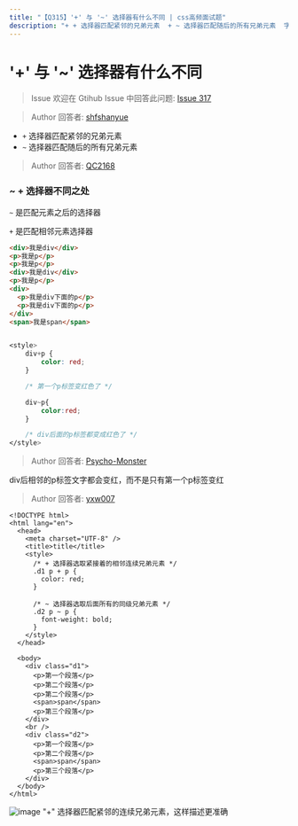 ```yaml
---
title: "【Q315】'+' 与 '~' 选择器有什么不同 | css高频面试题"
description: "+ + 选择器匹配紧邻的兄弟元素  + ~ 选择器匹配随后的所有兄弟元素  字节跳动面试题、阿里腾讯面试题、美团小米面试题。"
---
```


# '+' 与 '~' 选择器有什么不同

> Issue
> 欢迎在 Gtihub Issue 中回答此问题: [Issue 317](https://github.com/shfshanyue/Daily-Question/issues/317)

> Author
> 回答者: [shfshanyue](https://github.com/shfshanyue)

- `+` 选择器匹配紧邻的兄弟元素
- `~` 选择器匹配随后的所有兄弟元素

> Author
> 回答者: [QC2168](https://github.com/QC2168)

### ~ + 选择器不同之处

`~` 是匹配元素之后的选择器

`+` 是匹配相邻元素选择器

```html
<div>我是div</div>
<p>我是p</p>
<p>我是p</p>
<div>我是div</div>
<p>我是p</p>
<div>
  <p>我是div下面的p</p>
  <p>我是div下面的p</p>
</div>
<span>我是span</span>
```

```css

<style>
    div+p {
        color: red;
    }

    /* 第一个p标签变红色了 */

    div~p{
        color:red;
    }

    /* div后面的p标签都变成红色了 */
</style>

```

> Author
> 回答者: [Psycho-Monster](https://github.com/Psycho-Monster)

div后相邻的p标签文字都会变红，而不是只有第一个p标签变红

> Author
> 回答者: [yxw007](https://github.com/yxw007)

```
<!DOCTYPE html>
<html lang="en">
  <head>
    <meta charset="UTF-8" />
    <title>title</title>
    <style>
      /* + 选择器选取紧接着的相邻连续兄弟元素 */
      .d1 p + p {
        color: red;
      }

      /* ~ 选择器选取后面所有的同级兄弟元素 */
      .d2 p ~ p {
        font-weight: bold;
      }
    </style>
  </head>

  <body>
    <div class="d1">
      <p>第一个段落</p>
      <p>第二个段落</p>
      <p>第二个段落</p>
      <span>span</span>
      <p>第三个段落</p>
    </div>
    <br />
    <div class="d2">
      <p>第一个段落</p>
      <p>第二个段落</p>
      <span>span</span>
      <p>第三个段落</p>
    </div>
  </body>
</html>

```

![image](https://user-images.githubusercontent.com/9338717/226824998-d0061db1-e9fb-4d82-8ac5-c6e2d80ad019.png)
"+" 选择器匹配紧邻的连续兄弟元素，这样描述更准确
